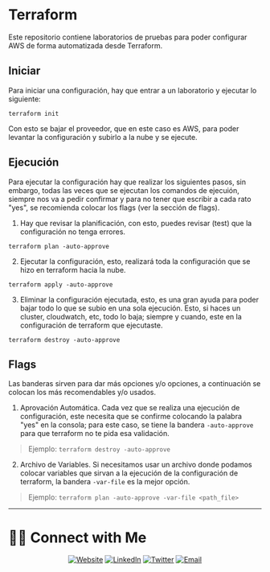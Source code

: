 # Terraform

Este repositorio contiene laboratorios de pruebas para poder configurar AWS de forma automatizada desde Terraform.

## Iniciar

Para iniciar una configuración, hay que entrar a un laboratorio y ejecutar lo siguiente:
```
terraform init
```

Con esto se bajar el proveedor, que en este caso es AWS, para poder levantar la configuración y subirlo a la nube y se ejecute.

## Ejecución

Para ejecutar la configuración hay que realizar los siguientes pasos, sin embargo, todas las veces que se ejecutan los comandos de ejecuión, siempre nos va a pedir confirmar y para no tener que escribir a cada rato "yes", se recomienda colocar los flags (ver la sección de flags).

1. Hay que revisar la planificación, con esto, puedes revisar (test) que la configuración no tenga errores.
```
terraform plan -auto-approve
```
2. Ejecutar la configuración, esto, realizará toda la configuración que se hizo en terraform hacia la nube.
```
terraform apply -auto-approve
```
3. Eliminar la configuración ejecutada, esto, es una gran ayuda para poder bajar todo lo que se subio en una sola ejecución. Esto, si haces un cluster, cloudwatch, etc, todo lo baja; siempre y cuando, este en la configuración de terraform que ejecutaste.
```
terraform destroy -auto-approve
```

## Flags

Las banderas sirven para dar más opciones y/o opciones, a continuación se colocan los más recomendables y/o usados.

1. Aprovación Automática. Cada vez que se realiza una ejecución de configuración, este necesita que se confirme colocando la palabra "yes" en la consola; para este caso, se tiene la bandera ```-auto-approve``` para que terraform no te pida esa validación.

> Ejemplo: ```terraform destroy -auto-approve```

2. Archivo de Variables. Si necesitamos usar un archivo donde podamos colocar variables que sirvan a la ejecución de la configuración de terraform, la bandera ```-var-file``` es la mejor opción.

> Ejemplo: ```terraform plan -auto-approve -var-file <path_file>```

********
# 🤝🏻 Connect with Me

<p align="center">
<a href="https://www.facebook.com/JCharlyR" target="_blank"><img alt="Website" src="https://img.shields.io/badge/Contact-JCharlyR-blue?style=flat&logo=google-chrome"></a>
<a href="https://www.linkedin.com/in/charlyramirez/" target="_blank"><img alt="LinkedIn" src="https://img.shields.io/badge/LinkedIn-@charlyramirez-blue?style=flat&logo=linkedin"></a>
<a href="https://twitter.com/Charly15442" target="_blank"><img alt="Twitter" src="https://img.shields.io/badge/Twitter-@charlyramirez-blue?style=flat&logo=twitter"></a>
<a href="mailto:pingestudio@gmail.com"><img alt="Email" src="https://img.shields.io/badge/Email-pingestudio@gmail.com-blue?style=flat&logo=gmail"></a>
</p>